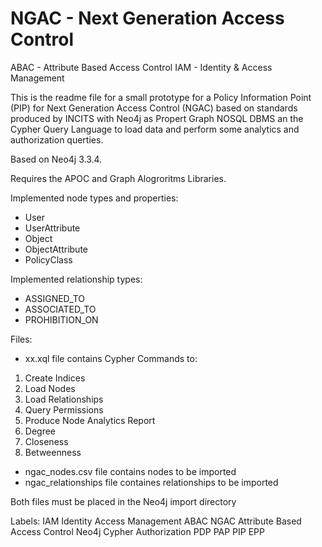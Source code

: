# NGAC - Next Generation Access Control
ABAC - Attribute Based Access Control
IAM - Identity & Access Management

This is the readme file for a small prototype for a Policy Information Point (PIP) for Next Generation Access Control (NGAC) based on standards produced by INCITS with Neo4j as Propert Graph NOSQL DBMS an the Cypher Query Language to load data and perform some analytics and authorization querties.

Based on Neo4j 3.3.4.

Requires the APOC and Graph Alogroritms Libraries.

Implemented node types and properties:
- User
- UserAttribute
- Object
- ObjectAttribute
- PolicyClass

Implemented relationship types:
- ASSIGNED_TO
- ASSOCIATED_TO
- PROHIBITION_ON

Files:

- xx.xql file contains Cypher Commands to:
1. Create Indices
2. Load Nodes
3. Load Relationships
4. Query Permissions
5. Produce Node Analytics Report
6. Degree
7. Closeness
8. Betweenness

- ngac_nodes.csv file contains nodes to be imported
- ngac_relationships file containes relationships to be imported

Both files must be placed in the Neo4j import directory

Labels: IAM Identity Access Management ABAC NGAC Attribute Based Access Control Neo4j Cypher Authorization PDP PAP PIP EPP
